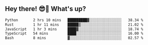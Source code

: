 ## Hey there! 😎👋 What's up?

<!--START_SECTION:waka-->

```txt
Python       2 hrs 10 mins   █████████▓░░░░░░░░░░░░░░░   38.34 %
Rust         1 hr 11 mins    █████▒░░░░░░░░░░░░░░░░░░░   21.02 %
JavaScript   1 hr 3 mins     ████▓░░░░░░░░░░░░░░░░░░░░   18.74 %
TypeScript   54 mins         ████░░░░░░░░░░░░░░░░░░░░░   16.00 %
Bash         8 mins          ▓░░░░░░░░░░░░░░░░░░░░░░░░   02.57 %
```

<!--END_SECTION:waka-->
